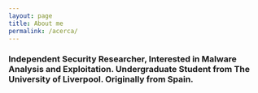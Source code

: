 ```yaml
---
layout: page
title: About me
permalink: /acerca/
---
```

<h3>Independent Security Researcher, Interested in Malware Analysis and Exploitation. Undergraduate Student from The University of Liverpool. Originally from Spain.</h3>
